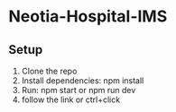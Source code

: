 # Neotia-Hospital-IMS

## Setup
1. Clone the repo
2. Install dependencies: npm install
3. Run: npm start or npm run dev 
4. follow the link or ctrl+click
